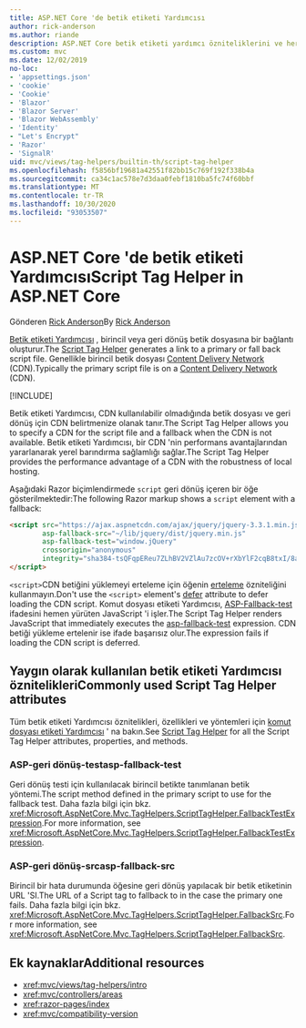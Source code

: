 ```yaml
---
title: ASP.NET Core 'de betik etiketi Yardımcısı
author: rick-anderson
ms.author: riande
description: ASP.NET Core betik etiketi yardımcı özniteliklerini ve her bir özniteliğin, HTML komut dosyası etiketinin genişletme davranışında oynadığı rolü bulur.
ms.custom: mvc
ms.date: 12/02/2019
no-loc:
- 'appsettings.json'
- 'cookie'
- 'Cookie'
- 'Blazor'
- 'Blazor Server'
- 'Blazor WebAssembly'
- 'Identity'
- "Let's Encrypt"
- 'Razor'
- 'SignalR'
uid: mvc/views/tag-helpers/builtin-th/script-tag-helper
ms.openlocfilehash: f5856bf19681a42551f82bb15c769f192f338b4a
ms.sourcegitcommit: ca34c1ac578e7d3daa0febf1810ba5fc74f60bbf
ms.translationtype: MT
ms.contentlocale: tr-TR
ms.lasthandoff: 10/30/2020
ms.locfileid: "93053507"
---
```

# <a name="script-tag-helper-in-aspnet-core"></a><span data-ttu-id="ec2fb-103">ASP.NET Core 'de betik etiketi Yardımcısı</span><span class="sxs-lookup"><span data-stu-id="ec2fb-103">Script Tag Helper in ASP.NET Core</span></span>

<span data-ttu-id="ec2fb-104">Gönderen [Rick Anderson](https://twitter.com/RickAndMSFT)</span><span class="sxs-lookup"><span data-stu-id="ec2fb-104">By [Rick Anderson](https://twitter.com/RickAndMSFT)</span></span>

<span data-ttu-id="ec2fb-105">[Betik etiketi Yardımcısı](xref:Microsoft.AspNetCore.Mvc.TagHelpers.ScriptTagHelper) , birincil veya geri dönüş betik dosyasına bir bağlantı oluşturur.</span><span class="sxs-lookup"><span data-stu-id="ec2fb-105">The [Script Tag Helper](xref:Microsoft.AspNetCore.Mvc.TagHelpers.ScriptTagHelper) generates a link to a primary or fall back script file.</span></span> <span data-ttu-id="ec2fb-106">Genellikle birincil betik dosyası [Content Delivery Network](/office365/enterprise/content-delivery-networks#what-exactly-is-a-cdn) (CDN).</span><span class="sxs-lookup"><span data-stu-id="ec2fb-106">Typically the primary script file is on a [Content Delivery Network](/office365/enterprise/content-delivery-networks#what-exactly-is-a-cdn) (CDN).</span></span>

[!INCLUDE[](~/includes/cdn.md)]

<span data-ttu-id="ec2fb-107">Betik etiketi Yardımcısı, CDN kullanılabilir olmadığında betik dosyası ve geri dönüş için CDN belirtmenize olanak tanır.</span><span class="sxs-lookup"><span data-stu-id="ec2fb-107">The Script Tag Helper allows you to specify a CDN for the script file and a fallback when the CDN is not available.</span></span> <span data-ttu-id="ec2fb-108">Betik etiketi Yardımcısı, bir CDN 'nin performans avantajlarından yararlanarak yerel barındırma sağlamlığı sağlar.</span><span class="sxs-lookup"><span data-stu-id="ec2fb-108">The Script Tag Helper provides the performance advantage of a CDN with the robustness of local hosting.</span></span>

<span data-ttu-id="ec2fb-109">Aşağıdaki Razor biçimlendirmede `script` geri dönüş içeren bir öğe gösterilmektedir:</span><span class="sxs-lookup"><span data-stu-id="ec2fb-109">The following Razor markup shows a `script` element with a fallback:</span></span>

```html
<script src="https://ajax.aspnetcdn.com/ajax/jquery/jquery-3.3.1.min.js"
        asp-fallback-src="~/lib/jquery/dist/jquery.min.js"
        asp-fallback-test="window.jQuery"
        crossorigin="anonymous"
        integrity="sha384-tsQFqpEReu7ZLhBV2VZlAu7zcOV+rXbYlF2cqB8txI/8aZajjp4Bqd+V6D5IgvKT">
</script>
```

<span data-ttu-id="ec2fb-110">`<script>`CDN betiğini yüklemeyi erteleme için öğenin [erteleme](https://developer.mozilla.org/docs/Web/HTML/Element/script) özniteliğini kullanmayın.</span><span class="sxs-lookup"><span data-stu-id="ec2fb-110">Don't use the `<script>` element's [defer](https://developer.mozilla.org/docs/Web/HTML/Element/script) attribute to defer loading the CDN script.</span></span> <span data-ttu-id="ec2fb-111">Komut dosyası etiketi Yardımcısı, [ASP-Fallback-test](#asp-fallback-test) ifadesini hemen yürüten JavaScript 'i işler.</span><span class="sxs-lookup"><span data-stu-id="ec2fb-111">The Script Tag Helper renders JavaScript that immediately executes the [asp-fallback-test](#asp-fallback-test) expression.</span></span> <span data-ttu-id="ec2fb-112">CDN betiği yükleme ertelenir ise ifade başarısız olur.</span><span class="sxs-lookup"><span data-stu-id="ec2fb-112">The expression fails if loading the CDN script is deferred.</span></span>

## <a name="commonly-used-script-tag-helper-attributes"></a><span data-ttu-id="ec2fb-113">Yaygın olarak kullanılan betik etiketi Yardımcısı öznitelikleri</span><span class="sxs-lookup"><span data-stu-id="ec2fb-113">Commonly used Script Tag Helper attributes</span></span>

<span data-ttu-id="ec2fb-114">Tüm betik etiketi Yardımcısı öznitelikleri, özellikleri ve yöntemleri için [komut dosyası etiketi Yardımcısı](xref:Microsoft.AspNetCore.Mvc.TagHelpers.ScriptTagHelper) ' na bakın.</span><span class="sxs-lookup"><span data-stu-id="ec2fb-114">See [Script Tag Helper](xref:Microsoft.AspNetCore.Mvc.TagHelpers.ScriptTagHelper) for all the Script Tag Helper attributes, properties, and methods.</span></span>

### <a name="asp-fallback-test"></a><span data-ttu-id="ec2fb-115">ASP-geri dönüş-test</span><span class="sxs-lookup"><span data-stu-id="ec2fb-115">asp-fallback-test</span></span>

<span data-ttu-id="ec2fb-116">Geri dönüş testi için kullanılacak birincil betikte tanımlanan betik yöntemi.</span><span class="sxs-lookup"><span data-stu-id="ec2fb-116">The script method defined in the primary script to use for the fallback test.</span></span> <span data-ttu-id="ec2fb-117">Daha fazla bilgi için bkz. <xref:Microsoft.AspNetCore.Mvc.TagHelpers.ScriptTagHelper.FallbackTestExpression>.</span><span class="sxs-lookup"><span data-stu-id="ec2fb-117">For more information, see <xref:Microsoft.AspNetCore.Mvc.TagHelpers.ScriptTagHelper.FallbackTestExpression>.</span></span>

### <a name="asp-fallback-src"></a><span data-ttu-id="ec2fb-118">ASP-geri dönüş-src</span><span class="sxs-lookup"><span data-stu-id="ec2fb-118">asp-fallback-src</span></span>

<span data-ttu-id="ec2fb-119">Birincil bir hata durumunda öğesine geri dönüş yapılacak bir betik etiketinin URL 'SI.</span><span class="sxs-lookup"><span data-stu-id="ec2fb-119">The URL of a Script tag to fallback to in the case the primary one fails.</span></span> <span data-ttu-id="ec2fb-120">Daha fazla bilgi için bkz. <xref:Microsoft.AspNetCore.Mvc.TagHelpers.ScriptTagHelper.FallbackSrc>.</span><span class="sxs-lookup"><span data-stu-id="ec2fb-120">For more information, see <xref:Microsoft.AspNetCore.Mvc.TagHelpers.ScriptTagHelper.FallbackSrc>.</span></span>

## <a name="additional-resources"></a><span data-ttu-id="ec2fb-121">Ek kaynaklar</span><span class="sxs-lookup"><span data-stu-id="ec2fb-121">Additional resources</span></span>

* <xref:mvc/views/tag-helpers/intro>
* <xref:mvc/controllers/areas>
* <xref:razor-pages/index>
* <xref:mvc/compatibility-version>
